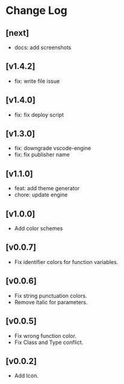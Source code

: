 # Change Log

## [next]
- docs: add screenshots

## [v1.4.2]
- fix: write file issue

## [v1.4.0]
- fix: fix deploy script

## [v1.3.0]
- fix: downgrade vscode-engine
- fix: fix publisher name

## [v1.1.0]
- feat: add theme generator
- chore: update engine

## [v1.0.0]
- Add color schemes

## [v0.0.7]

- Fix identifier colors for function variables.

## [v0.0.6]

- Fix string punctuation colors.
- Remove italic for parameters.

## [v0.0.5]

- Fix wrong function color.
- Fix Class and Type conflict.

## [v0.0.2]

- Add Icon.
